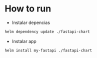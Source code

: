 # How to run

* Instalar depencias

```bash
helm dependency update ./fastapi-chart
```

* Instalar app

```bash
helm install my-fastapi ./fastapi-chart
```